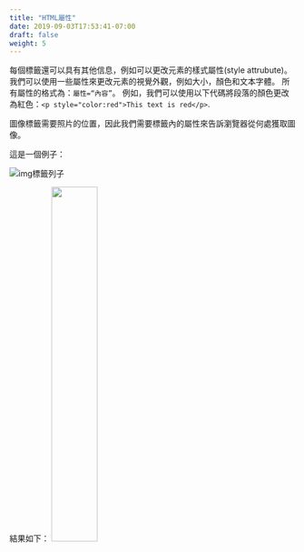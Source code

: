 ```yaml
---
title: "HTML屬性"
date: 2019-09-03T17:53:41-07:00
draft: false
weight: 5
---
```


每個標籤還可以具有其他信息，例如可以更改元素的樣式屬性(style attrubute)。 我們可以使用一些屬性來更改元素的視覺外觀，例如大小，顏色和文本字體。
所有屬性的格式為：`屬性=“內容”`。 例如，我們可以使用以下代碼將段落的顏色更改為紅色：`<p style="color:red">This text is red</p>`.

圖像標籤需要照片的位置，因此我們需要標籤內的屬性來告訴瀏覽器從何處獲取圖像。

這是一個例子：

![img標籤列子](../media/attribute-sm.png "img標籤列子")

結果如下：
<img src="../media/benji.png" width="40%" />